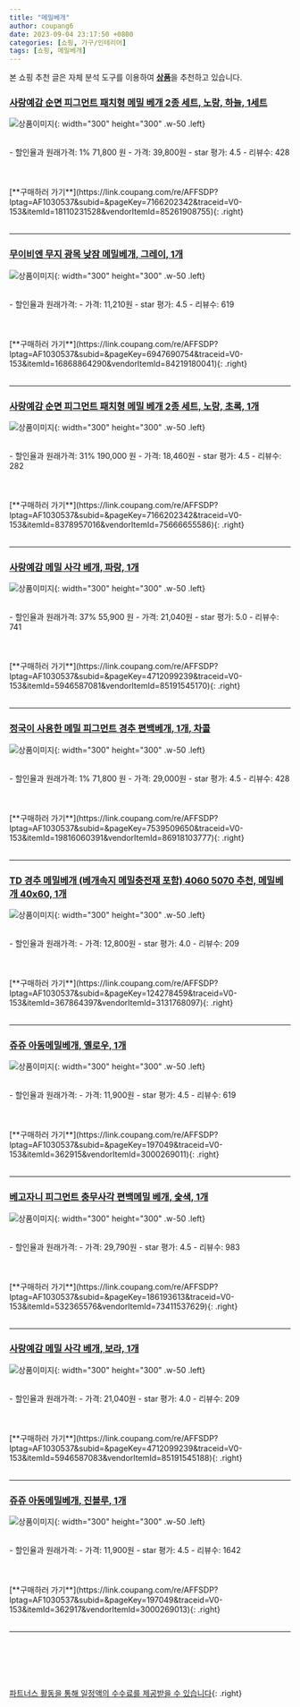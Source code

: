 ```yaml
---
title: "메밀베개"
author: coupang6
date: 2023-09-04 23:17:50 +0800
categories: [쇼핑, 가구/인테리어]
tags: [쇼핑, 메밀베개]
---
```


본 쇼핑 추천 글은 자체 분석 도구를 이용하여 [**상품**](https://link.coupang.com/a/bao1ui)을 추천하고 있습니다.

### [사랑예감 순면 피그먼트 패치형 메밀 베개 2종 세트, 노랑, 하늘, 1세트](https://link.coupang.com/re/AFFSDP?lptag=AF1030537&subid=&pageKey=7166202342&traceid=V0-153&itemId=18110231528&vendorItemId=85261908755)

![상품이미지](https://thumbnail6.coupangcdn.com/thumbnails/remote/230x230ex/image/retail/images/2023/03/07/12/0/527984bb-09b2-49d0-82b6-034945b73ac1.jpg){: width="300" height="300" .w-50 .left}


<br>
- 할인율과 원래가격: 1%  71,800   원
- 가격: 39,800원
- star 평가: 4.5
- 리뷰수: 428
<br>
<br>
<br>
<br>
[**구매하러 가기**](https://link.coupang.com/re/AFFSDP?lptag=AF1030537&subid=&pageKey=7166202342&traceid=V0-153&itemId=18110231528&vendorItemId=85261908755){: .right}
<br>
<br>

---

### [무이비엔 무지 광목 낮잠 메밀베개, 그레이, 1개](https://link.coupang.com/re/AFFSDP?lptag=AF1030537&subid=&pageKey=6947690754&traceid=V0-153&itemId=16868864290&vendorItemId=84219180041)

![상품이미지](https://thumbnail8.coupangcdn.com/thumbnails/remote/230x230ex/image/vendor_inventory/68f8/e99f493aeffefae5287ee4b490c6b9502156fa7547ddae7af20b342b9de9.jpg){: width="300" height="300" .w-50 .left}


<br>
- 할인율과 원래가격: 
- 가격: 11,210원
- star 평가: 4.5
- 리뷰수: 619
<br>
<br>
<br>
<br>
[**구매하러 가기**](https://link.coupang.com/re/AFFSDP?lptag=AF1030537&subid=&pageKey=6947690754&traceid=V0-153&itemId=16868864290&vendorItemId=84219180041){: .right}
<br>
<br>

---

### [사랑예감 순면 피그먼트 패치형 메밀 베개 2종 세트, 노랑, 초록, 1개](https://link.coupang.com/re/AFFSDP?lptag=AF1030537&subid=&pageKey=7166202342&traceid=V0-153&itemId=8378957016&vendorItemId=75666655586)

![상품이미지](https://thumbnail8.coupangcdn.com/thumbnails/remote/230x230ex/image/vendor_inventory/4312/c3518d3b7596af6933328c643036570eefb6ab57fd4da8cdbb2ac46aef17.jpg){: width="300" height="300" .w-50 .left}


<br>
- 할인율과 원래가격: 31%  190,000   원
- 가격: 18,460원
- star 평가: 4.5
- 리뷰수: 282
<br>
<br>
<br>
<br>
[**구매하러 가기**](https://link.coupang.com/re/AFFSDP?lptag=AF1030537&subid=&pageKey=7166202342&traceid=V0-153&itemId=8378957016&vendorItemId=75666655586){: .right}
<br>
<br>

---

### [사랑예감 메밀 사각 베개, 파랑, 1개](https://link.coupang.com/re/AFFSDP?lptag=AF1030537&subid=&pageKey=4712099239&traceid=V0-153&itemId=5946587081&vendorItemId=85191545170)

![상품이미지](https://thumbnail9.coupangcdn.com/thumbnails/remote/230x230ex/image/vendor_inventory/93d8/b4ffaf7c2a1986ee622c3e96b9b71e3794251e57674809fbfcc4b3893235.jpg){: width="300" height="300" .w-50 .left}


<br>
- 할인율과 원래가격: 37%  55,900   원
- 가격: 21,040원
- star 평가: 5.0
- 리뷰수: 741
<br>
<br>
<br>
<br>
[**구매하러 가기**](https://link.coupang.com/re/AFFSDP?lptag=AF1030537&subid=&pageKey=4712099239&traceid=V0-153&itemId=5946587081&vendorItemId=85191545170){: .right}
<br>
<br>

---

### [정국이 사용한 메밀 피그먼트 경추 편백베개, 1개, 차콜](https://link.coupang.com/re/AFFSDP?lptag=AF1030537&subid=&pageKey=7539509650&traceid=V0-153&itemId=19816060391&vendorItemId=86918103777)

![상품이미지](https://thumbnail9.coupangcdn.com/thumbnails/remote/230x230ex/image/vendor_inventory/0892/c8d8bd63322057b923f97cb928c64c4f2a38f351d49c377340251fd9eadc.jpg){: width="300" height="300" .w-50 .left}


<br>
- 할인율과 원래가격: 1%  71,800   원
- 가격: 29,000원
- star 평가: 4.5
- 리뷰수: 428
<br>
<br>
<br>
<br>
[**구매하러 가기**](https://link.coupang.com/re/AFFSDP?lptag=AF1030537&subid=&pageKey=7539509650&traceid=V0-153&itemId=19816060391&vendorItemId=86918103777){: .right}
<br>
<br>

---

### [TD 경추 메밀베개 (베개속지 메밀충전재 포함) 4060 5070 추천, 메밀베개 40x60, 1개](https://link.coupang.com/re/AFFSDP?lptag=AF1030537&subid=&pageKey=124278459&traceid=V0-153&itemId=367864397&vendorItemId=3131768097)

![상품이미지](https://thumbnail6.coupangcdn.com/thumbnails/remote/230x230ex/image/vendor_inventory/297a/9cf877e9e73d195985c081331ed88b327bb7d645d5ce6b7a3d687a4deebe.jpg){: width="300" height="300" .w-50 .left}


<br>
- 할인율과 원래가격: 
- 가격: 12,800원
- star 평가: 4.0
- 리뷰수: 209
<br>
<br>
<br>
<br>
[**구매하러 가기**](https://link.coupang.com/re/AFFSDP?lptag=AF1030537&subid=&pageKey=124278459&traceid=V0-153&itemId=367864397&vendorItemId=3131768097){: .right}
<br>
<br>

---

### [쥬쥬 아동메밀베개, 옐로우, 1개](https://link.coupang.com/re/AFFSDP?lptag=AF1030537&subid=&pageKey=197049&traceid=V0-153&itemId=362915&vendorItemId=3000269011)

![상품이미지](https://thumbnail8.coupangcdn.com/thumbnails/remote/230x230ex/image/product/image/vendoritem/2015/05/06/3000269011/c568dd01-9632-4178-a236-7b22d8132c1d.jpg){: width="300" height="300" .w-50 .left}


<br>
- 할인율과 원래가격: 
- 가격: 11,900원
- star 평가: 4.5
- 리뷰수: 619
<br>
<br>
<br>
<br>
[**구매하러 가기**](https://link.coupang.com/re/AFFSDP?lptag=AF1030537&subid=&pageKey=197049&traceid=V0-153&itemId=362915&vendorItemId=3000269011){: .right}
<br>
<br>

---

### [베고자니 피그먼트 충무사각 편백메밀 베개, 숯색, 1개](https://link.coupang.com/re/AFFSDP?lptag=AF1030537&subid=&pageKey=186193613&traceid=V0-153&itemId=532365576&vendorItemId=73411537629)

![상품이미지](https://thumbnail9.coupangcdn.com/thumbnails/remote/230x230ex/image/rs_quotation_api/39yxey25/bf9aa92dd9df4fb8a54401a7092acf40.jpg){: width="300" height="300" .w-50 .left}


<br>
- 할인율과 원래가격: 
- 가격: 29,790원
- star 평가: 4.5
- 리뷰수: 983
<br>
<br>
<br>
<br>
[**구매하러 가기**](https://link.coupang.com/re/AFFSDP?lptag=AF1030537&subid=&pageKey=186193613&traceid=V0-153&itemId=532365576&vendorItemId=73411537629){: .right}
<br>
<br>

---

### [사랑예감 메밀 사각 베개, 보라, 1개](https://link.coupang.com/re/AFFSDP?lptag=AF1030537&subid=&pageKey=4712099239&traceid=V0-153&itemId=5946587083&vendorItemId=85191545188)

![상품이미지](https://thumbnail9.coupangcdn.com/thumbnails/remote/230x230ex/image/vendor_inventory/93d8/b4ffaf7c2a1986ee622c3e96b9b71e3794251e57674809fbfcc4b3893235.jpg){: width="300" height="300" .w-50 .left}


<br>
- 할인율과 원래가격: 
- 가격: 21,040원
- star 평가: 4.0
- 리뷰수: 209
<br>
<br>
<br>
<br>
[**구매하러 가기**](https://link.coupang.com/re/AFFSDP?lptag=AF1030537&subid=&pageKey=4712099239&traceid=V0-153&itemId=5946587083&vendorItemId=85191545188){: .right}
<br>
<br>

---

### [쥬쥬 아동메밀베개, 진블루, 1개](https://link.coupang.com/re/AFFSDP?lptag=AF1030537&subid=&pageKey=197049&traceid=V0-153&itemId=362917&vendorItemId=3000269013)

![상품이미지](https://thumbnail10.coupangcdn.com/thumbnails/remote/230x230ex/image/product/image/vendoritem/2015/05/06/3000269013/6cad495d-b763-4e49-9c83-4152dcda6347.jpg){: width="300" height="300" .w-50 .left}


<br>
- 할인율과 원래가격: 
- 가격: 11,900원
- star 평가: 4.5
- 리뷰수: 1642
<br>
<br>
<br>
<br>
[**구매하러 가기**](https://link.coupang.com/re/AFFSDP?lptag=AF1030537&subid=&pageKey=197049&traceid=V0-153&itemId=362917&vendorItemId=3000269013){: .right}
<br>
<br>

---
<br><br><br><br><br> [파트너스 활동을 통해 일정액의 수수료를 제공받을 수 있습니다](https://link.coupang.com/a/bao1ui){: .right}